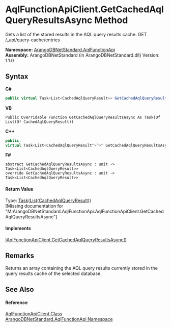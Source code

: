 # AqlFunctionApiClient.GetCachedAqlQueryResultsAsync Method 
 

Gets a list of the stored results in the AQL query results cache. GET /_api/query-cache/entries

**Namespace:**&nbsp;<a href="9e7a61c2-48d3-6f6b-39e9-eee0bd305b09">ArangoDBNetStandard.AqlFunctionApi</a><br />**Assembly:**&nbsp;ArangoDBNetStandard (in ArangoDBNetStandard.dll) Version: 1.1.0

## Syntax

**C#**<br />
``` C#
public virtual Task<List<CachedAqlQueryResult>> GetCachedAqlQueryResultsAsync()
```

**VB**<br />
``` VB
Public Overridable Function GetCachedAqlQueryResultsAsync As Task(Of List(Of CachedAqlQueryResult))
```

**C++**<br />
``` C++
public:
virtual Task<List<CachedAqlQueryResult^>^>^ GetCachedAqlQueryResultsAsync()
```

**F#**<br />
``` F#
abstract GetCachedAqlQueryResultsAsync : unit -> Task<List<CachedAqlQueryResult>> 
override GetCachedAqlQueryResultsAsync : unit -> Task<List<CachedAqlQueryResult>> 
```


#### Return Value
Type: <a href="https://docs.microsoft.com/dotnet/api/system.threading.tasks.task-1" target="_blank" rel="noopener noreferrer">Task</a>(<a href="https://docs.microsoft.com/dotnet/api/system.collections.generic.list-1" target="_blank" rel="noopener noreferrer">List</a>(<a href="f6d158a6-f5b0-e10f-8eed-ff14a2242091">CachedAqlQueryResult</a>))<br />\[Missing <returns> documentation for "M:ArangoDBNetStandard.AqlFunctionApi.AqlFunctionApiClient.GetCachedAqlQueryResultsAsync"\]

#### Implements
<a href="e2cb900d-0c52-02a3-c6be-b31f5f7a426f">IAqlFunctionApiClient.GetCachedAqlQueryResultsAsync()</a><br />

## Remarks
Returns an array containing the AQL query results currently stored in the query results cache of the selected database.

## See Also


#### Reference
<a href="93a70d3e-43eb-c1f0-6613-b8427d240577">AqlFunctionApiClient Class</a><br /><a href="9e7a61c2-48d3-6f6b-39e9-eee0bd305b09">ArangoDBNetStandard.AqlFunctionApi Namespace</a><br />